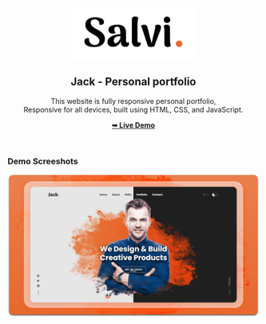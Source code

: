 <div align="center">
  
  <img src="./readme-images/project-logo.png" />

  <h2 align="center">Jack - Personal portfolio</h2>

  This website is fully responsive personal portfolio, <br />Responsive for all devices, built using HTML, CSS, and JavaScript.

  <a href="https://salvirezwan.github.io/"><strong>➥ Live Demo</strong></a>

</div>

<br />

### Demo Screeshots

![Jack Portfolio Desktop Demo](./readme-images/desktop.png "Desktop Demo")

